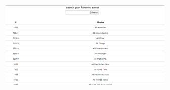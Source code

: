 <p align="center"><img src="https://github.com/VanHakobyan/ECMAScript6/blob/master/KinoSite/kino.gif"></p>
